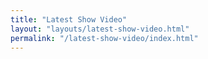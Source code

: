```yaml
---
title: "Latest Show Video"
layout: "layouts/latest-show-video.html"
permalink: "/latest-show-video/index.html"
---
```

